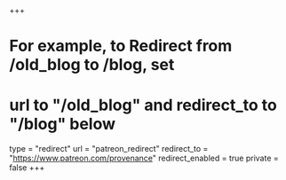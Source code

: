 +++
# For example, to Redirect from /old_blog to /blog, set 
# url to "/old_blog" and redirect_to to "/blog" below
type = "redirect"
url = "patreon_redirect"
redirect_to = "https://www.patreon.com/provenance"
redirect_enabled = true
private = false
+++
